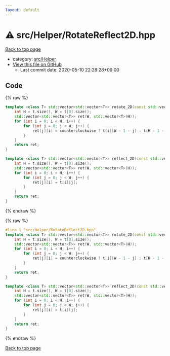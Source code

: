 ```yaml
---
layout: default
---
```


<!-- mathjax config similar to math.stackexchange -->
<script type="text/javascript" async
  src="https://cdnjs.cloudflare.com/ajax/libs/mathjax/2.7.5/MathJax.js?config=TeX-MML-AM_CHTML">
</script>
<script type="text/x-mathjax-config">
  MathJax.Hub.Config({
    TeX: { equationNumbers: { autoNumber: "AMS" }},
    tex2jax: {
      inlineMath: [ ['$','$'] ],
      processEscapes: true
    },
    "HTML-CSS": { matchFontHeight: false },
    displayAlign: "left",
    displayIndent: "2em"
  });
</script>

<script type="text/javascript" src="https://cdnjs.cloudflare.com/ajax/libs/jquery/3.4.1/jquery.min.js"></script>
<script src="https://cdn.jsdelivr.net/npm/jquery-balloon-js@1.1.2/jquery.balloon.min.js" integrity="sha256-ZEYs9VrgAeNuPvs15E39OsyOJaIkXEEt10fzxJ20+2I=" crossorigin="anonymous"></script>
<script type="text/javascript" src="../../../assets/js/copy-button.js"></script>
<link rel="stylesheet" href="../../../assets/css/copy-button.css" />


# :warning: src/Helper/RotateReflect2D.hpp

<a href="../../../index.html">Back to top page</a>

* category: <a href="../../../index.html#1b49b634354b8edb1dc8ef8a73014950">src/Helper</a>
* <a href="{{ site.github.repository_url }}/blob/master/src/Helper/RotateReflect2D.hpp">View this file on GitHub</a>
    - Last commit date: 2020-05-10 22:28:28+09:00




## Code

<a id="unbundled"></a>
{% raw %}
```cpp
template <class T> std::vector<std::vector<T>> rotate_2D(const std::vector<std::vector<T>>& t, bool counterclockwise = true) {
    int H = t.size(), W = t[0].size();
    std::vector<std::vector<T>> ret(W, std::vector<T>(H));
    for (int i = 0; i < H; i++) {
        for (int j = 0; j < W; j++) {
            ret[j][i] = counterclockwise ? t[i][W - 1 - j] : t[H - 1 - i][j];
        }
    }
    return ret;
}

template <class T> std::vector<std::vector<T>> reflect_2D(const std::vector<std::vector<T>>& t) {
    int H = t.size(), W = t[0].size();
    std::vector<std::vector<T>> ret(W, std::vector<T>(H));
    for (int i = 0; i < H; i++) {
        for (int j = 0; j < W; j++) {
            ret[j][i] = t[i][j];
        }
    }
    return ret;
}

```
{% endraw %}

<a id="bundled"></a>
{% raw %}
```cpp
#line 1 "src/Helper/RotateReflect2D.hpp"
template <class T> std::vector<std::vector<T>> rotate_2D(const std::vector<std::vector<T>>& t, bool counterclockwise = true) {
    int H = t.size(), W = t[0].size();
    std::vector<std::vector<T>> ret(W, std::vector<T>(H));
    for (int i = 0; i < H; i++) {
        for (int j = 0; j < W; j++) {
            ret[j][i] = counterclockwise ? t[i][W - 1 - j] : t[H - 1 - i][j];
        }
    }
    return ret;
}

template <class T> std::vector<std::vector<T>> reflect_2D(const std::vector<std::vector<T>>& t) {
    int H = t.size(), W = t[0].size();
    std::vector<std::vector<T>> ret(W, std::vector<T>(H));
    for (int i = 0; i < H; i++) {
        for (int j = 0; j < W; j++) {
            ret[j][i] = t[i][j];
        }
    }
    return ret;
}

```
{% endraw %}

<a href="../../../index.html">Back to top page</a>

